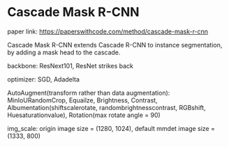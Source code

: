 # Cascade Mask R-CNN

paper link: https://paperswithcode.com/method/cascade-mask-r-cnn

Cascade Mask R-CNN extends Cascade R-CNN to instance segmentation, by adding a mask head to the cascade.

backbone: ResNext101, ResNet strikes back

optimizer: SGD, Adadelta

AutoAugment(transform rather than data augmentation): MinIoURandomCrop, Equailze, Brightness, Contrast, Albumentation(shiftscalerotate, randombrightnesscontrast, RGBshift, Huesaturationvalue), Rotation(max rotate angle = 90)

img_scale: origin image size = (1280, 1024), default mmdet image size = (1333, 800)
